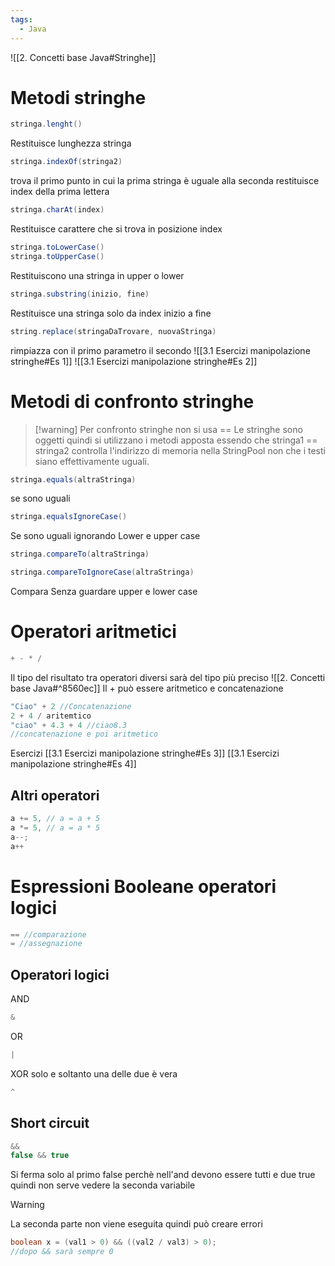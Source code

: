 ```yaml
---
tags:
  - Java
---
```

![[2. Concetti base Java#Stringhe]]
# Metodi stringhe 
```Java
stringa.lenght()
```
Restituisce lunghezza stringa

```Java
stringa.indexOf(stringa2)
```
trova il primo punto in cui la prima stringa è uguale alla seconda
restituisce index della prima lettera

```Java
stringa.charAt(index)
```
Restituisce carattere che si trova in posizione index

```Java
stringa.toLowerCase()
stringa.toUpperCase()
```
Restituiscono una stringa in upper o lower

```Java
stringa.substring(inizio, fine)
```
Restituisce una stringa solo da index inizio a fine

```Java
string.replace(stringaDaTrovare, nuovaStringa)
```
rimpiazza con il primo parametro il secondo
![[3.1 Esercizi manipolazione stringhe#Es 1]]
![[3.1 Esercizi manipolazione stringhe#Es 2]]
# Metodi di confronto stringhe
>[!warning] Per confronto stringhe non si usa ==
>Le stringhe sono oggetti quindi si utilizzano i metodi apposta essendo che stringa1 == stringa2 controlla l'indirizzo di memoria nella StringPool non che i testi siano effettivamente uguali.

```Java
stringa.equals(altraStringa)
```
se sono uguali
```Java
stringa.equalsIgnoreCase()
```
Se sono uguali ignorando Lower e upper case
```Java
stringa.compareTo(altraStringa)
```

```Java
stringa.compareToIgnoreCase(altraStringa)
```
Compara Senza guardare upper e lower case

# Operatori aritmetici
```Java
+ - * /
```
Il tipo del risultato tra operatori diversi sarà del tipo più preciso ![[2. Concetti base Java#^8560ec]]
Il + può essere aritmetico e concatenazione
```Java
"Ciao" + 2 //Concatenazione
2 + 4 / aritemtico
"ciao" + 4.3 + 4 //ciao8.3
//concatenazione e poi aritmetico
```
Esercizi
[[3.1 Esercizi manipolazione stringhe#Es 3]]
[[3.1 Esercizi manipolazione stringhe#Es 4]]
## Altri operatori 
```Java
a += 5, // a = a + 5
a *= 5, // a = a * 5 
a--;
a++
```
# Espressioni Booleane operatori logici
```Java
== //comparazione
= //assegnazione
```

## Operatori logici 
AND
```Java
&
```
OR
```Java
|
```
XOR solo e soltanto una delle due è vera
```Java
^
```
## Short circuit
```Java
&&
false && true
```
Si ferma solo al primo false perchè nell'and devono essere tutti e due true quindi non serve vedere la seconda variabile

> [!warning]
> La seconda parte non viene eseguita quindi può creare errori
> ```Java
> boolean x = (val1 > 0) && ((val2 / val3) > 0);
> //dopo && sarà sempre 0
> ```
